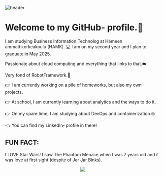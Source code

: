 
![header](https://github.com/tiibuturner/tiibuturner/assets/111892419/e85b8dd4-bc5b-4a17-b306-723ad9a5d263)

<h1 style=
    font-family: 'Segoe UI', Tahoma, Geneva, Verdana, sans-serif;
    font-size: xx-large;>Welcome to my GitHub- profile.👋</h1>
<p style=
    font-family: 'Segoe UI', Tahoma, Geneva, Verdana, sans-serif;>I am studying Business Information Technolog at Hämeen ammattikorkeakoulu (HAMK). 💻
I am on my second year and I plan to graduate in May 2025.</p>

<p style=
    font-family: 'Segoe UI', Tahoma, Geneva, Verdana, sans-serif;>Passionate about cloud computing and everything that links to that.☁️</p>
<p style=
    font-family: 'Segoe UI', Tahoma, Geneva, Verdana, sans-serif;>Very fond of RobotFramework.🤖</p>

<p style=
    font-family: 'Segoe UI', Tahoma, Geneva, Verdana, sans-serif;>👉 I am currently working on a pile of homeworks, but also my own projects.</p>

<p style=
    font-family: 'Segoe UI', Tahoma, Geneva, Verdana, sans-serif;>👉 At school, I am currently learning about analytics and the ways to do it.</p> 

<p style=
    font-family: 'Segoe UI', Tahoma, Geneva, Verdana, sans-serif;>👉 On my spare time, I am studying about DevOps and containerization.🤓</p>

<p style=
    font-family: 'Segoe UI', Tahoma, Geneva, Verdana, sans-serif;>👈 You can find my LinkedIn- profile in there!</p>

<h2 style=
    font-family: 'Segoe UI', Tahoma, Geneva, Verdana, sans-serif;><b>FUN FACT</b>:</h2>

<p style=
    font-family: 'Segoe UI', Tahoma, Geneva, Verdana, sans-serif;>I LOVE Star Wars! I saw The Phantom Menace when I was 7 years old and it was love at first sight (despite of Jar Jar Binks).</p>

<p align="center">
  <img src="https://github.com/tiibuturner/tiibuturner/assets/111892419/ead909ba-10b6-420d-94f8-bca8c3eb35a6">
</p>
